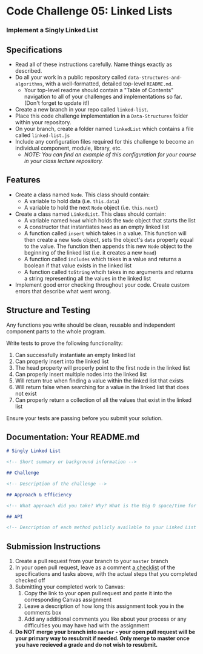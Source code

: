 # Code Challenge 05: Linked Lists

### Implement a Singly Linked List

## Specifications

-   Read all of these instructions carefully. Name things exactly as described.
-   Do all your work in a public repository called `data-structures-and-algorithms`, with a well-formatted, detailed top-level `README.md`.
    -   Your top-level readme should contain a "Table of Contents" navigation to all of your challenges and implementations so far. (Don't forget to update it!)
-   Create a new branch in your repo called `linked-list`.
-   Place this code challenge implementation in a `Data-Structures` folder within your repository.
-   On your branch, create a folder named `linkedList` which contains a file called `linked-list.js`
-   Include any configuration files required for this challenge to become an individual component, module, library, etc.
    -   _NOTE: You can find an example of this configuration for your course in your class lecture repository._

## Features

-   Create a class named `Node`. This class should contain:
    -   A variable to hold data (i.e. `this.data`)
    -   A variable to hold the next `Node` object (i.e. `this.next`)
-   Create a class named `LinkedList`. This class should contain:
    -   A variable named `head` which holds the `Node` object that starts the list
    -   A constructor that instantiates `head` as an empty linked list
    -   A function called `insert` which takes in a value. This function will then create a new `Node` object, sets the object's `data` property equal to the value. The function then appends this new `Node` object to the beginning of the linked list (i.e. it creates a new `head`)
    -   A function called `includes` which takes in a value and returns a boolean if that value exists in the linked list
    -   A function called `toString` whcih takes in no arguments and returns a string representing all the values in the linked list
-   Implement good error checking throughout your code. Create custom errors that describe what went wrong.

## Structure and Testing

Any functions you write should be clean, reusable and independent component parts to the whole program.

Write tests to prove the following functionality:

1. Can successfully instantiate an empty linked list
1. Can properly insert into the linked list
1. The head property will properly point to the first node in the linked list
1. Can properly insert multiple nodes into the linked list
1. Will return true when finding a value within the linked list that exists
1. Will return false when searching for a value in the linked list that does not exist
1. Can properly return a collection of all the values that exist in the linked list

Ensure your tests are passing before you submit your solution.

## Documentation: Your README.md

```markdown
# Singly Linked List

<!-- Short summary or background information -->

## Challenge

<!-- Description of the challenge -->

## Approach & Efficiency

<!-- What approach did you take? Why? What is the Big O space/time for this approach? -->

## API

<!-- Description of each method publicly available to your Linked List -->
```

## Submission Instructions

1. Create a pull request from your branch to your `master` branch
1. In your open pull request, leave as a comment [a checklist](https://github.com/blog/1825-task-lists-in-all-markdown-documents) of the specifications and tasks above, with the actual steps that you completed checked off
1. Submitting your completed work to Canvas:
    1. Copy the link to your open pull request and paste it into the corresponding Canvas assignment
    1. Leave a description of how long this assignment took you in the comments box
    1. Add any additional comments you like about your process or any difficulties you may have had with the assignment
1. **Do NOT merge your branch into `master` - your open pull request will be your primary way to resubmit if needed. Only merge to master once you have recieved a grade and do not wish to resubmit.**
